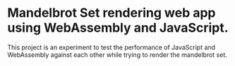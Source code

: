 # Mandelbrot Set rendering web app using WebAssembly and JavaScript.
This project is an experiment to test the performance of JavaScript and WebAssembly against each other while trying to render the mandelbrot set.
